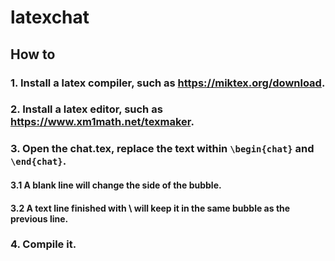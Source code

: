 # latexchat

## How to
### 1. Install a latex compiler, such as https://miktex.org/download.
### 2. Install a latex editor, such as https://www.xm1math.net/texmaker.
### 3. Open the chat.tex, replace the text within ```\begin{chat}``` and ```\end{chat}```.
#### 3.1 A blank line will change the side of the bubble.
#### 3.2 A text line finished with \\ will keep it in the same bubble as the previous line.
### 4. Compile it.
